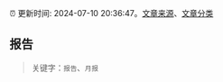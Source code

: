 :alarm_clock: 更新时间: 2024-07-10 20:36:47。[文章来源](/README.md)、[文章分类](/TAGS.md)

## 报告


> 关键字：`报告`、`月报`



